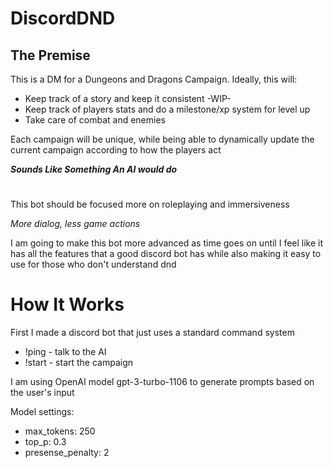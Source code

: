 # DiscordDND

## The Premise
This is a DM for a Dungeons and Dragons Campaign. Ideally, this will:
* Keep track of a story and keep it consistent -WIP-
* Keep track of players stats and do a milestone/xp system for level up
* Take care of combat and enemies

Each campaign will be unique, while being able to dynamically update the current campaign according to how the players act

**_Sounds Like Something An AI would do_**
#
This bot should be focused more on roleplaying and immersiveness

*More dialog, less game actions*

I am going to make this bot more advanced as time goes on until I feel like it has all the features that a good discord bot has while also making it easy to use for those who don't understand dnd

# How It Works
First I made a discord bot that just uses a standard command system

* !ping - talk to the AI
* !start - start the campaign

I am using OpenAI model gpt-3-turbo-1106 to generate prompts based on the user's input

Model settings:
* max_tokens: 250
* top_p: 0.3
* presense_penalty: 2
